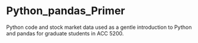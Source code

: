 # Python_pandas_Primer
Python code and stock market data used as a gentle introduction to Python and pandas for graduate students in ACC 5200. 
